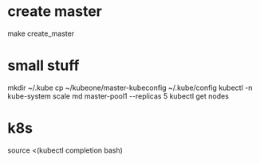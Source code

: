 
# create master
make create_master

# small stuff
mkdir ~/.kube
cp ~/kubeone/master-kubeconfig ~/.kube/config
kubectl -n kube-system scale md master-pool1 --replicas 5
kubectl get nodes

# k8s
source <(kubectl completion bash)






